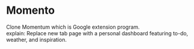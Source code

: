 # Momento
Clone Momentum which is Google extension program.   
explain:
Replace new tab page with a personal dashboard featuring to-do, weather, and inspiration.
